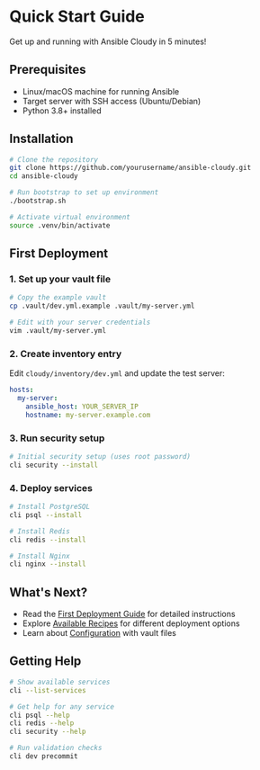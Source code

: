 # Quick Start Guide

Get up and running with Ansible Cloudy in 5 minutes!

## Prerequisites

- Linux/macOS machine for running Ansible
- Target server with SSH access (Ubuntu/Debian)
- Python 3.8+ installed

## Installation

```bash
# Clone the repository
git clone https://github.com/yourusername/ansible-cloudy.git
cd ansible-cloudy

# Run bootstrap to set up environment
./bootstrap.sh

# Activate virtual environment
source .venv/bin/activate
```

## First Deployment

### 1. Set up your vault file

```bash
# Copy the example vault
cp .vault/dev.yml.example .vault/my-server.yml

# Edit with your server credentials
vim .vault/my-server.yml
```

### 2. Create inventory entry

Edit `cloudy/inventory/dev.yml` and update the test server:

```yaml
hosts:
  my-server:
    ansible_host: YOUR_SERVER_IP
    hostname: my-server.example.com
```

### 3. Run security setup

```bash
# Initial security setup (uses root password)
cli security --install
```

### 4. Deploy services

```bash
# Install PostgreSQL
cli psql --install

# Install Redis  
cli redis --install

# Install Nginx
cli nginx --install
```

## What's Next?

- Read the [First Deployment Guide](first-deployment.md) for detailed instructions
- Explore [Available Recipes](../operations/recipes.md) for different deployment options
- Learn about [Configuration](../operations/configuration.md) with vault files

## Getting Help

```bash
# Show available services
cli --list-services

# Get help for any service
cli psql --help
cli redis --help
cli security --help

# Run validation checks
cli dev precommit
```
